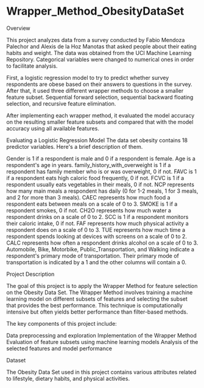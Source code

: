 # Wrapper_Method_ObesityDataSet
Overview

This project analyzes data from a survey conducted by Fabio Mendoza Palechor and Alexis de la Hoz Manotas that asked people about their eating habits and weight. The data was obtained from the UCI Machine Learning Repository. Categorical variables were changed to numerical ones in order to facilitate analysis.

First, a logistic regression model to try to predict whether survey respondents are obese based on their answers to questions in the survey. After that, it used three different wrapper methods to choose a smaller feature subset.
Sequential forward selection, sequential backward floating selection, and recursive feature elimination. 

After implementing each wrapper method, it evaluated the model accuracy on the resulting smaller feature subsets and compared that with the model accuracy using all available features.


Evaluating a Logistic Regression Model
The data set obesity contains 18 predictor variables. Here's a brief description of them.

Gender is 1 if a respondent is male and 0 if a respondent is female.
Age is a respondent's age in years.
family_history_with_overweight is 1 if a respondent has family member who is or was overweight, 0 if not.
FAVC is 1 if a respondent eats high caloric food frequently, 0 if not.
FCVC is 1 if a respondent usually eats vegetables in their meals, 0 if not.
NCP represents how many main meals a respondent has daily (0 for 1-2 meals, 1 for 3 meals, and 2 for more than 3 meals).
CAEC represents how much food a respondent eats between meals on a scale of 0 to 3.
SMOKE is 1 if a respondent smokes, 0 if not.
CH2O represents how much water a respondent drinks on a scale of 0 to 2.
SCC is 1 if a respondent monitors their caloric intake, 0 if not.
FAF represents how much physical activity a respondent does on a scale of 0 to 3.
TUE represents how much time a respondent spends looking at devices with screens on a scale of 0 to 2.
CALC represents how often a respondent drinks alcohol on a scale of 0 to 3.
Automobile, Bike, Motorbike, Public_Transportation, and Walking indicate a respondent's primary mode of transportation. Their primary mode of transportation is indicated by a 1 and the other columns will contain a 0.

Project Description

The goal of this project is to apply the Wrapper Method for feature selection on the Obesity Data Set. The Wrapper Method involves training a machine learning model on different subsets of features and selecting the subset that provides the best performance. This technique is computationally intensive but often yields better performance than filter-based methods.

The key components of this project include:

Data preprocessing and exploration
Implementation of the Wrapper Method
Evaluation of feature subsets using machine learning models
Analysis of the selected features and model performance

Dataset

The Obesity Data Set used in this project contains various attributes related to lifestyle, dietary habits, and physical activities.


